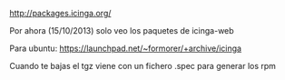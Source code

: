 http://packages.icinga.org/

Por ahora (15/10/2013) solo veo los paquetes de icinga-web

Para ubuntu: https://launchpad.net/~formorer/+archive/icinga


Cuando te bajas el tgz viene con un fichero .spec para generar los rpm
